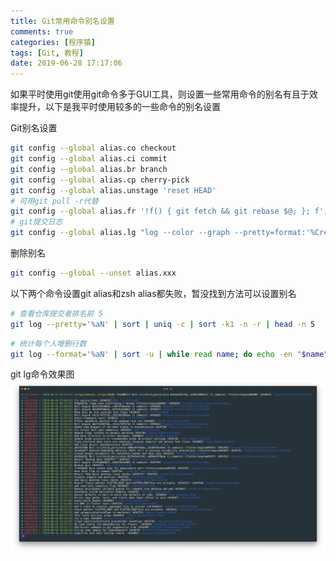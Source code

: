 ```yaml
---
title: Git常用命令别名设置
comments: true
categories: [程序猿]
tags: [Git, 教程]
date: 2019-06-28 17:17:06
---
```

如果平时使用git使用git命令多于GUI工具，则设置一些常用命令的别名有且于效率提升，以下是我平时使用较多的一些命令的别名设置

<!--more-->
Git别名设置

```bash
git config --global alias.co checkout
git config --global alias.ci commit
git config --global alias.br branch
git config --global alias.cp cherry-pick
git config --global alias.unstage 'reset HEAD'
# 可用git pull -r代替
git config --global alias.fr '!f() { git fetch && git rebase $@; }; f'; 
# git提交日志
git config --global alias.lg "log --color --graph --pretty=format:'%Cred%h%Creset - %Cgreen(%cd)%C(yellow)%d%Creset %s %C(blue)[%an/%cn]%Creset' --date=format:'%Y-%m-%d %H:%M:%S' --abbrev-commit"
```

删除别名

```bash
git config --global --unset alias.xxx
```

以下两个命令设置git alias和zsh alias都失败，暂没找到方法可以设置别名

```bash
# 查看仓库提交者排名前 5
git log --pretty='%aN' | sort | uniq -c | sort -k1 -n -r | head -n 5
```

```bash
# 统计每个人增删行数
git log --format='%aN' | sort -u | while read name; do echo -en "$name\t"; git log --author="$name" --pretty=tformat: --numstat | awk '{ add += $1; subs += $2; loc += $1 - $2 } END { printf "added lines: %s, removed lines: %s, total lines: %s\n", add, subs, loc }' -; done
```



git lg命令效果图
![git lg命令效果图](/media/git-lg效果图.png)